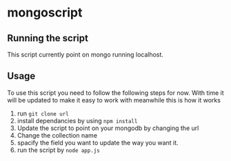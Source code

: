 # mongoscript

## Running the script 
This script currently point on mongo running localhost.

## Usage
To use this script you need to follow the following steps for now. With time it will be updated to make it easy to work with meanwhile this is how it works

1. run `git clone url`
2. install dependancies by using `npm install`
3. Update the script to point on your mongodb by changing the url
4. Change the collection name
5. spacify the field you want to update the way you want it.
6. run the script by `node app.js`
